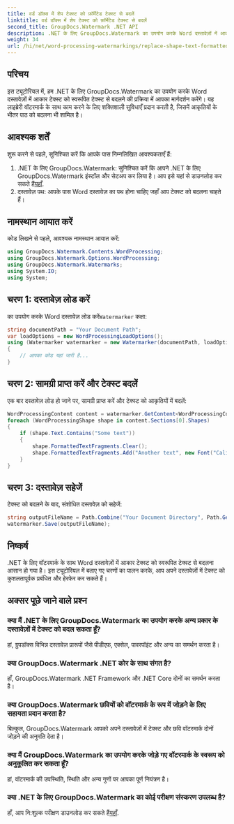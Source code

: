 ```yaml
---
title: वर्ड डॉक्स में शेप टेक्स्ट को फ़ॉर्मेटेड टेक्स्ट से बदलें
linktitle: वर्ड डॉक्स में शेप टेक्स्ट को फ़ॉर्मेटेड टेक्स्ट से बदलें
second_title: GroupDocs.Watermark .NET API
description: .NET के लिए GroupDocs.Watermark का उपयोग करके Word दस्तावेज़ों में आकार टेक्स्ट को स्वरूपित टेक्स्ट से बदलने का तरीका जानें। आपकी दस्तावेज़ संपादन क्षमताएँ सहजता से।
weight: 34
url: /hi/net/word-processing-watermarkings/replace-shape-text-formatted-text-word-docs/
---
```

## परिचय
इस ट्यूटोरियल में, हम .NET के लिए GroupDocs.Watermark का उपयोग करके Word दस्तावेज़ों में आकार टेक्स्ट को स्वरूपित टेक्स्ट से बदलने की प्रक्रिया में आपका मार्गदर्शन करेंगे। यह लाइब्रेरी वॉटरमार्क के साथ काम करने के लिए शक्तिशाली सुविधाएँ प्रदान करती है, जिसमें आकृतियों के भीतर पाठ को बदलना भी शामिल है।
## आवश्यक शर्तें
शुरू करने से पहले, सुनिश्चित करें कि आपके पास निम्नलिखित आवश्यकताएँ हैं:
1.  .NET के लिए GroupDocs.Watermark: सुनिश्चित करें कि आपने .NET के लिए GroupDocs.Watermark इंस्टॉल और सेटअप कर लिया है। आप इसे यहां से डाउनलोड कर सकते हैं[यहाँ](https://releases.groupdocs.com/Watermark/net/).
2. दस्तावेज़ पथ: आपके पास Word दस्तावेज़ का पथ होना चाहिए जहाँ आप टेक्स्ट को बदलना चाहते हैं।

## नामस्थान आयात करें
कोड लिखने से पहले, आवश्यक नामस्थान आयात करें:
```csharp
using GroupDocs.Watermark.Contents.WordProcessing;
using GroupDocs.Watermark.Options.WordProcessing;
using GroupDocs.Watermark.Watermarks;
using System.IO;
using System;
```
## चरण 1: दस्तावेज़ लोड करें
 का उपयोग करके Word दस्तावेज़ लोड करें`Watermarker` कक्षा:
```csharp
string documentPath = "Your Document Path";
var loadOptions = new WordProcessingLoadOptions();
using (Watermarker watermarker = new Watermarker(documentPath, loadOptions))
{
    // आपका कोड यहां जारी है...
}
```
## चरण 2: सामग्री प्राप्त करें और टेक्स्ट बदलें
एक बार दस्तावेज़ लोड हो जाने पर, सामग्री प्राप्त करें और टेक्स्ट को आकृतियों में बदलें:
```csharp
WordProcessingContent content = watermarker.GetContent<WordProcessingContent>();
foreach (WordProcessingShape shape in content.Sections[0].Shapes)
{
    if (shape.Text.Contains("Some text"))
    {
        shape.FormattedTextFragments.Clear();
        shape.FormattedTextFragments.Add("Another text", new Font("Calibri", 19, FontStyle.Bold), Color.Red, Color.Aqua);
    }
}
```
## चरण 3: दस्तावेज़ सहेजें
टेक्स्ट को बदलने के बाद, संशोधित दस्तावेज़ को सहेजें:
```csharp
string outputFileName = Path.Combine("Your Document Directory", Path.GetFileName(documentPath));
watermarker.Save(outputFileName);
```

## निष्कर्ष
.NET के लिए वॉटरमार्क के साथ Word दस्तावेज़ों में आकार टेक्स्ट को स्वरूपित टेक्स्ट से बदलना आसान हो गया है। इस ट्यूटोरियल में बताए गए चरणों का पालन करके, आप अपने दस्तावेज़ों में टेक्स्ट को कुशलतापूर्वक प्रबंधित और हेरफेर कर सकते हैं।

## अक्सर पूछे जाने वाले प्रश्न
### क्या मैं .NET के लिए GroupDocs.Watermark का उपयोग करके अन्य प्रकार के दस्तावेज़ों में टेक्स्ट को बदल सकता हूँ?
हां, ग्रुपडॉक्स विभिन्न दस्तावेज़ प्रारूपों जैसे पीडीएफ, एक्सेल, पावरपॉइंट और अन्य का समर्थन करता है।
### क्या GroupDocs.Watermark .NET कोर के साथ संगत है?
हाँ, GroupDocs.Watermark .NET Framework और .NET Core दोनों का समर्थन करता है।
### क्या GroupDocs.Watermark छवियों को वॉटरमार्क के रूप में जोड़ने के लिए सहायता प्रदान करता है?
बिल्कुल, GroupDocs.Watermark आपको अपने दस्तावेज़ों में टेक्स्ट और छवि वॉटरमार्क दोनों जोड़ने की अनुमति देता है।
### क्या मैं GroupDocs.Watermark का उपयोग करके जोड़े गए वॉटरमार्क के स्वरूप को अनुकूलित कर सकता हूँ?
हां, वॉटरमार्क की उपस्थिति, स्थिति और अन्य गुणों पर आपका पूर्ण नियंत्रण है।
### क्या .NET के लिए GroupDocs.Watermark का कोई परीक्षण संस्करण उपलब्ध है?
 हाँ, आप नि:शुल्क परीक्षण डाउनलोड कर सकते हैं[यहाँ](https://releases.groupdocs.com/).